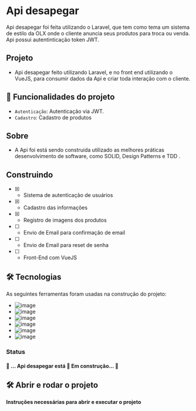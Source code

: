 #  Api desapegar
Api desapegar foi feita utilizando o Laravel, que tem como tema um sistema de estilo da OLX onde o cliente anuncia seus produtos para troca ou venda. Api possui  autentinticação token JWT.

## Projeto
- Api desapegar feito utilizando Laravel, e no front end utilizando o VueJS, para consumir dados da Api e criar toda interação com o cliente. 

## :hammer: Funcionalidades do projeto

- `Autenticação`: Autenticação via JWT.
- `Cadastro`: Cadastro de produtos

## Sobre 
- A Api foi está sendo construida utilizado as melhores práticas desenvolvimento de software, como SOLID, Design Patterns e TDD .

 ## Construindo 
- [X] - Sistema de autenticação de usuários
- [X] - Cadastro das informações
- [X] - Registro de imagens dos produtos
- [ ] - Envio de Email para confirmação de email
- [ ] - Envio de Email para reset de senha
- [ ] - Front-End  com VueJS


## 🛠 Tecnologias

As seguintes ferramentas foram usadas na construção do projeto:

- ![image](https://img.shields.io/badge/JavaScript-323330?style=for-the-badge&logo=javascript&logoColor=F7DF1E)
- ![image](https://img.shields.io/badge/PHP-777BB4?style=for-the-badge&logo=php&logoColor=white)
- ![image](https://img.shields.io/badge/Vue.js-35495E?style=for-the-badge&logo=vue.js&logoColor=4FC08D)
- ![image](https://img.shields.io/badge/Postman-FF6C37?style=for-the-badge&logo=Postman&logoColor=white)
- ![image](https://img.shields.io/badge/Laravel-FF2D20?style=for-the-badge&logo=laravel&logoColor=white)
- ![image](https://img.shields.io/badge/Docker-11F1EF?style=for-the-badge&logo=docker&logoColor=white)


### Status
 <h4> 
	🚧  ... Api desapegar está 🚀 Em construção...  🚧
</h4>

## 🛠️ Abrir e rodar o projeto

**Instruções necessárias para abrir e executar o projeto**
